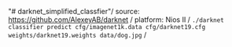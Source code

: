 "# darknet_simplified_classfier"/
source: https://github.com/AlexeyAB/darknet /
platform: Nios II /
`./darknet classifier predict cfg/imagenet1k.data cfg/darknet19.cfg weights/darknet19.weights data/dog.jpg` /

